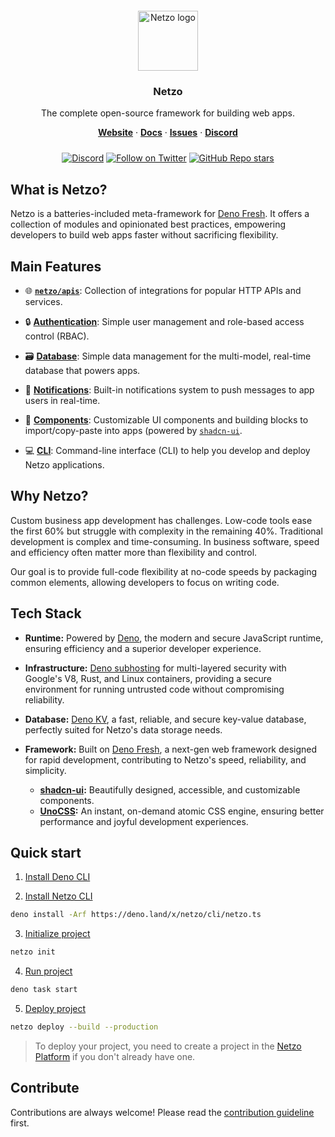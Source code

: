<div align="center" style="padding-top: 12px;">
  <a href="https://netzo.io" target="_blank">
    <img style="background: transparent; height: 96px;" src="https://netzo.io/logos/netzo-symbol-light.svg" alt="Netzo logo" />
  </a>
</div>

<h3 align="center">Netzo</h3>

<p align="center">
  The complete open-source framework for building web apps.
</p>

<p align="center">
  <a href="https://netzo.io"><strong>Website</strong></a> ·
  <a href="https://netzo.io/docs"><strong>Docs</strong></a> ·
  <a href="https://github.com/netzo/netzo/issues"><strong>Issues</strong></a> ·
  <a href="https://discord.gg/tbDUpRQCTk"><strong>Discord</strong></a>
</p>

<div align="center" style="margin-top: 24px;">

[![Discord](https://discord.com/api/guilds/1069584352415068251/widget.png)](https://discord.gg/tbDUpRQCTk)
[![Follow on Twitter](https://img.shields.io/twitter/follow/netzoio.svg?label=follow+netzoio)](https://twitter.com/netzoio)
[![GitHub Repo stars](https://img.shields.io/github/stars/netzo/netzo?style=social)](https://github.com/netzo/netzo)

</div>

## What is Netzo?

Netzo is a batteries-included meta-framework for [Deno Fresh](https://fresh.deno.dev/). It offers a collection of modules and opinionated best practices, empowering developers to build web apps faster without sacrificing flexibility.

## Main Features

- 🌐 [**`netzo/apis`**](/docs/platform/apis): Collection of integrations for popular HTTP APIs and services.

- 🔒 [**Authentication**](/docs/platform/authentication): Simple user management and role-based access control (RBAC).

- 🗃️ [**Database**](/docs/platform/database): Simple data management for the multi-model, real-time database that powers apps.

- 🔔 [**Notifications**](/docs/platform/notifications): Built-in notifications system to push messages to app users in real-time.

- 🧩 [**Components**](/docs/platform/components): Customizable UI components and building blocks to import/copy-paste into apps (powered by [`shadcn-ui`]([url](https://ui.shadcn.com/)).

- 💻 [**CLI**](/docs/platform/cli): Command-line interface (CLI) to help you develop and deploy Netzo applications.


## Why Netzo?

Custom business app development has challenges. Low-code tools ease the first 60% but struggle with complexity in the remaining 40%. Traditional development is complex and time-consuming. In business software, speed and efficiency often matter more than flexibility and control.

Our goal is to provide full-code flexibility at no-code speeds by packaging common elements, allowing developers to focus on writing code.

## Tech Stack

- **Runtime:** Powered by [Deno](https://deno.com), the modern and secure JavaScript runtime, ensuring efficiency and a superior developer experience.

- **Infrastructure:** [Deno subhosting](https://deno.com/subhosting) for multi-layered security with Google's V8, Rust, and Linux containers, providing a secure environment for running untrusted code without compromising reliability.

- **Database:** [Deno KV](https://deno.com/kv), a fast, reliable, and secure key-value database, perfectly suited for Netzo's data storage needs.

- **Framework:** Built on [Deno Fresh](https://fresh.deno.dev/), a next-gen web framework designed for rapid development, contributing to Netzo's speed, reliability, and simplicity.

  - **[shadcn-ui](https://ui.shadcn.com/):** Beautifully designed, accessible, and customizable components.
  - **[UnoCSS](https://unocss.dev/):** An instant, on-demand atomic CSS engine, ensuring better performance and joyful development experiences.

## Quick start

1. [Install Deno CLI](https://docs.deno.com/runtime/manual/getting_started/installation)

2. [Install Netzo CLI](https://netzo.io/docs/get-started/installation)

```bash
deno install -Arf https://deno.land/x/netzo/cli/netzo.ts
```

3. [Initialize project](https://netzo.io/docs/get-started/initialize-project)

```bash
netzo init
```

4. [Run project](https://netzo.io/docs/get-started/run-project)

```bash
deno task start
```

5. [Deploy project](https://netzo.io/docs/get-started/deploy-project)

```bash
netzo deploy --build --production
```

> To deploy your project, you need to create a project in the [Netzo Platform](https://app.netzo.io) if you don't already have one.

## Contribute

Contributions are always welcome! Please read the [contribution guideline](https://github.com/netzo/netzo/blob/main/contributing.md) first.
